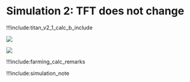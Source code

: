 
# Simulation 2: TFT does not change

!!!include:titan_v2_1_calc_b_include

![](img/titanv21_calc_paramb.png)

![](img/titanv21_calc_b.png)

!!!include:farming_calc_remarks

!!!include:simulation_note